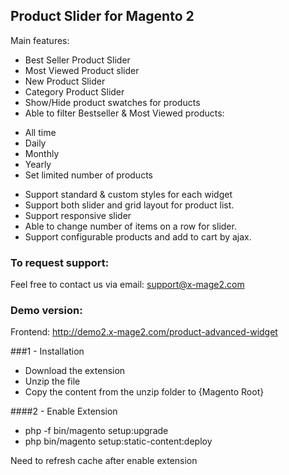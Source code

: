 ## Product Slider for Magento 2
Main features:
- Best Seller Product Slider
- Most Viewed Product slider
- New Product Slider
- Category Product Slider
- Show/Hide product swatches for products
- Able to filter Bestseller & Most Viewed products:
+ All time
+ Daily
+ Monthly
+ Yearly
+ Set limited number of products
- Support standard & custom styles for each widget
- Support both slider and grid layout for product list.
- Support responsive slider
- Able to change number of items on a row for slider.
- Support configurable products and add to cart by ajax. 
### To request support:

Feel free to contact us via email: support@x-mage2.com

### Demo version:

Frontend: http://demo2.x-mage2.com/product-advanced-widget

###1 - Installation

 * Download the extension
 * Unzip the file
 * Copy the content from the unzip folder to {Magento Root}

####2 -  Enable Extension
 * php -f bin/magento setup:upgrade
 * php bin/magento setup:static-content:deploy

 Need to refresh cache after enable extension
